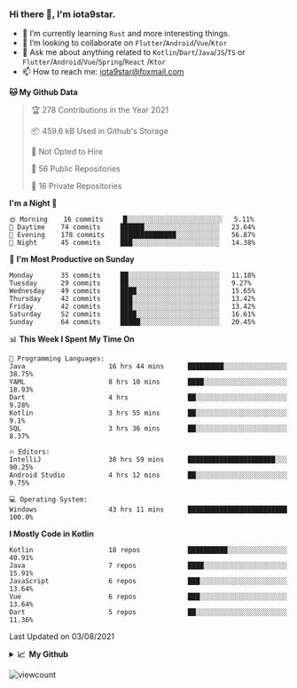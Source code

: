 ### Hi there 👋, I'm iota9star.

- 🌱 I’m currently learning `Rust` and more interesting things.
- 👯 I’m looking to collaborate on `Flutter`/`Android`/`Vue`/`Ktor`
- 💬 Ask me about anything related to `Kotlin`/`Dart`/`Java`/`JS`/`TS` or `Flutter`/`Android`/`Vue`/`Spring`/`React`
  /`Ktor`
- 📫 How to reach me: [iota9star@foxmail.com](iota9star@foxmail.com)



<!--START_SECTION:waka-->
**🐱 My Github Data** 

> 🏆 278 Contributions in the Year 2021
 > 
> 📦 459.6 kB Used in Github's Storage 
 > 
> 🚫 Not Opted to Hire
 > 
> 📜 56 Public Repositories 
 > 
> 🔑 16 Private Repositories  
 > 
**I'm a Night 🦉** 

```text
🌞 Morning    16 commits     █░░░░░░░░░░░░░░░░░░░░░░░░   5.11% 
🌆 Daytime    74 commits     ██████░░░░░░░░░░░░░░░░░░░   23.64% 
🌃 Evening    178 commits    ██████████████░░░░░░░░░░░   56.87% 
🌙 Night      45 commits     ███░░░░░░░░░░░░░░░░░░░░░░   14.38%

```
📅 **I'm Most Productive on Sunday** 

```text
Monday       35 commits     ██░░░░░░░░░░░░░░░░░░░░░░░   11.18% 
Tuesday      29 commits     ██░░░░░░░░░░░░░░░░░░░░░░░   9.27% 
Wednesday    49 commits     ████░░░░░░░░░░░░░░░░░░░░░   15.65% 
Thursday     42 commits     ███░░░░░░░░░░░░░░░░░░░░░░   13.42% 
Friday       42 commits     ███░░░░░░░░░░░░░░░░░░░░░░   13.42% 
Saturday     52 commits     ████░░░░░░░░░░░░░░░░░░░░░   16.61% 
Sunday       64 commits     █████░░░░░░░░░░░░░░░░░░░░   20.45%

```


📊 **This Week I Spent My Time On** 

```text
💬 Programming Languages: 
Java                     16 hrs 44 mins      █████████░░░░░░░░░░░░░░░░   38.75% 
YAML                     8 hrs 10 mins       ████░░░░░░░░░░░░░░░░░░░░░   18.93% 
Dart                     4 hrs               ██░░░░░░░░░░░░░░░░░░░░░░░   9.28% 
Kotlin                   3 hrs 55 mins       ██░░░░░░░░░░░░░░░░░░░░░░░   9.1% 
SQL                      3 hrs 36 mins       ██░░░░░░░░░░░░░░░░░░░░░░░   8.37%

🔥 Editors: 
IntelliJ                 38 hrs 59 mins      ██████████████████████░░░   90.25% 
Android Studio           4 hrs 12 mins       ██░░░░░░░░░░░░░░░░░░░░░░░   9.75%

💻 Operating System: 
Windows                  43 hrs 11 mins      █████████████████████████   100.0%

```

**I Mostly Code in Kotlin** 

```text
Kotlin                   18 repos            ██████████░░░░░░░░░░░░░░░   40.91% 
Java                     7 repos             ████░░░░░░░░░░░░░░░░░░░░░   15.91% 
JavaScript               6 repos             ███░░░░░░░░░░░░░░░░░░░░░░   13.64% 
Vue                      6 repos             ███░░░░░░░░░░░░░░░░░░░░░░   13.64% 
Dart                     5 repos             ██░░░░░░░░░░░░░░░░░░░░░░░   11.36%

```



 Last Updated on 03/08/2021
<!--END_SECTION:waka-->

<details>
  <summary><b>📈&nbsp;&nbsp;My Github</b></summary>
  <br>
  <img src='https://github-profile-trophy.vercel.app/?username=iota9star'>
  <img src='https://bad-apple-github-readme.vercel.app/api?show_bg=1&username=iota9star&hide_title=true'>
  <img src='http://cr-skills-chart-widget.azurewebsites.net/api/api?username=iota9star'>
</details>


![viewcount](https://count.getloli.com/get/@iota9star?theme=rule34)
